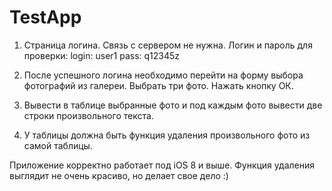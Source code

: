 # TestApp

1. Страница логина. Связь с сервером не нужна.
Логин и пароль для проверки:
login: user1
pass: q12345z
 
2. После успешного логина необходимо перейти на форму выбора фотографий из галереи.
Выбрать три фото. Нажать кнопку ОК.
 
3. Вывести в таблице выбранные фото и под каждым фото вывести две строки произвольного текста.
 
4. У таблицы должна быть функция удаления произвольного фото из самой таблицы.



Приложение корректно работает под iOS 8 и выше. Функция удаления выглядит не очень красиво, но делает свое дело :)
